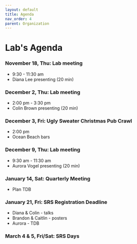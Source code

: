 ```yaml
---
layout: default
title: Agenda
nav_order: 4
parent: Organization
---
```


# Lab's Agenda


### November 18, Thu: Lab meeting
+ 9:30 - 11:30 am
+ Diana Lee presenting (20 min)

### December 2, Thu: Lab meeting
+ 2:00 pm - 3:30 pm
+ Colin Brown presenting (20 min)

### December 3, Fri: Ugly Sweater Christmas Pub Crawl
+ 2:00 pm
+ Ocean Beach bars

### December 9, Thu: Lab meeting
+ 9:30 am - 11:30 am
+ Aurora Vogel presenting (20 min)

### January 14, Sat: Quarterly Meeting
+ Plan TDB

### January 21, Fri: SRS Registration Deadline
+ Diana & Colin - talks
+ Brandon & Caitlin - posters
+ Aurora - TDB

### March 4 & 5, Fri/Sat: SRS Days
